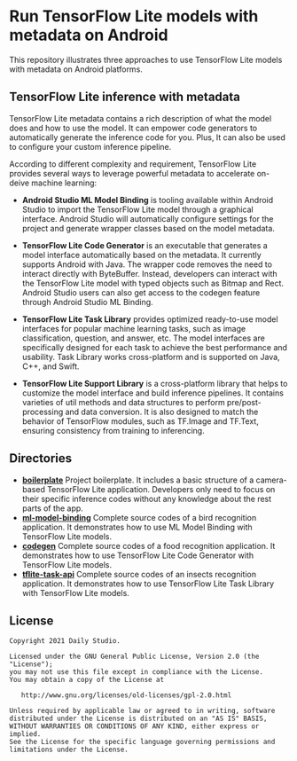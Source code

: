 # Run TensorFlow Lite models with metadata on Android

This repository illustrates three approaches to use TensorFlow Lite models with metadata on Android platforms.

## TensorFlow Lite inference with metadata
TensorFlow Lite metadata contains a rich description of what the model does and how to use the model. It can empower code generators to automatically generate the inference code for you. Plus, It can also be used to configure your custom inference pipeline.

According to different complexity and requirement, TensorFlow Lite provides several ways to leverage powerful metadata to accelerate on-deive machine learning:

- **Android Studio ML Model Binding** is tooling available within Android Studio to import the TensorFlow Lite model through a graphical interface. Android Studio will automatically configure settings for the project and generate wrapper classes based on the model metadata.

- **TensorFlow Lite Code Generator** is an executable that generates a model interface automatically based on the metadata. It currently supports Android with Java. The wrapper code removes the need to interact directly with ByteBuffer. Instead, developers can interact with the TensorFlow Lite model with typed objects such as Bitmap and Rect. Android Studio users can also get access to the codegen feature through Android Studio ML Binding.

- **TensorFlow Lite Task Library** provides optimized ready-to-use model interfaces for popular machine learning tasks, such as image classification, question, and answer, etc. The model interfaces are specifically designed for each task to achieve the best performance and usability. Task Library works cross-platform and is supported on Java, C++, and Swift.

- **TensorFlow Lite Support Library** is a cross-platform library that helps to customize the model interface and build inference pipelines. It contains varieties of util methods and data structures to perform pre/post-processing and data conversion. It is also designed to match the behavior of TensorFlow modules, such as TF.Image and TF.Text, ensuring consistency from training to inferencing.

## Directories

- [**boilerplate**](./boilerplate) Project boilerplate. It includes a basic structure of a camera-based TensorFlow Lite application. Developers only need to focus on their specific inference codes without any knowledge about the rest parts of the app.
- [**ml-model-binding**](./ml-model-binding) Complete source codes of a bird recognition application. It demonstrates how to use ML Model Binding with TensorFlow Lite models. 
- [**codegen**](./codegen) Complete source codes of a food recognition application. It demonstrates how to use TensorFlow Lite Code Generator with TensorFlow Lite models. 
- [**tflite-task-api**](./tflite-task-api) Complete source codes of an insects recognition application. It demonstrates how to use TensorFlow Lite Task Library with TensorFlow Lite models. 

## License
    Copyright 2021 Daily Studio.

    Licensed under the GNU General Public License, Version 2.0 (the "License");
    you may not use this file except in compliance with the License.
    You may obtain a copy of the License at
    
       http://www.gnu.org/licenses/old-licenses/gpl-2.0.html
    
    Unless required by applicable law or agreed to in writing, software
    distributed under the License is distributed on an "AS IS" BASIS,
    WITHOUT WARRANTIES OR CONDITIONS OF ANY KIND, either express or implied.
    See the License for the specific language governing permissions and
    limitations under the License.

